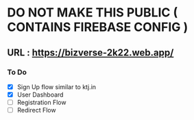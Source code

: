 # DO NOT MAKE THIS PUBLIC ( CONTAINS FIREBASE CONFIG )

## URL : https://bizverse-2k22.web.app/

### To Do
- [x] Sign Up flow similar to ktj.in
- [X] User Dashboard
- [ ] Registration Flow
- [ ] Redirect Flow